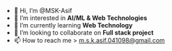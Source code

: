 - 👋 Hi, I’m @MSK-Asif
- 👀 I’m interested in **AI/ML & Web Technologies**
- 🌱 I’m currently learning **Web Technology**
- 💞️ I’m looking to collaborate on **Full stack project**
- 📫 How to reach me > m.s.k.asif.041098@gmail.com


<!---
MSK-Asif/MSK-Asif is a ✨ special ✨ repository because its `README.md` (this file) appears on your GitHub profile.
You can click the Preview link to take a look at your changes.
--->
